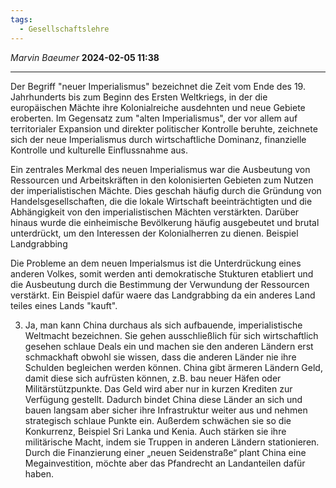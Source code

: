 ```yaml
---
tags:
  - Gesellschaftslehre
---
```

*Marvin Baeumer* **2024-02-05 11:38**

---
Der Begriff "neuer Imperialismus" bezeichnet die Zeit vom Ende des 19. Jahrhunderts bis zum Beginn des Ersten Weltkriegs, in der die europäischen Mächte ihre Kolonialreiche ausdehnten und neue Gebiete eroberten. Im Gegensatz zum "alten Imperialismus", der vor allem auf territorialer Expansion und direkter politischer Kontrolle beruhte, zeichnete sich der neue Imperialismus durch wirtschaftliche Dominanz, finanzielle Kontrolle und kulturelle Einflussnahme aus.

Ein zentrales Merkmal des neuen Imperialismus war die Ausbeutung von Ressourcen und Arbeitskräften in den kolonisierten Gebieten zum Nutzen der imperialistischen Mächte. Dies geschah häufig durch die Gründung von Handelsgesellschaften, die die lokale Wirtschaft beeinträchtigten und die Abhängigkeit von den imperialistischen Mächten verstärkten. Darüber hinaus wurde die einheimische Bevölkerung häufig ausgebeutet und brutal unterdrückt, um den Interessen der Kolonialherren zu dienen. Beispiel Landgrabbing

Die Probleme an dem neuen Imperialsmus ist die Unterdrückung eines anderen Volkes, somit werden anti demokratische Stukturen etabliert und die Ausbeutung durch die Bestimmung der Verwundung der Ressourcen verstärkt. Ein Beispiel dafür waere das Landgrabbing da ein anderes Land teiles eines Lands "kauft".

3. Ja, man kann China durchaus als sich aufbauende, imperialistische Weltmacht bezeichnen. Sie gehen ausschließlich für sich wirtschaftlich gesehen schlaue Deals ein und machen sie den anderen Ländern erst schmackhaft obwohl sie wissen, dass die anderen Länder nie ihre Schulden begleichen werden können. China gibt ärmeren Ländern Geld, damit diese sich aufrüsten können, z.B. bau neuer Häfen oder Militärstützpunkte. Das Geld wird aber nur in kurzen Krediten zur Verfügung gestellt. Dadurch bindet China diese Länder an sich und bauen langsam aber sicher ihre Infrastruktur weiter aus und nehmen strategisch schlaue Punkte ein. Außerdem schwächen sie so die Konkurrenz, Beispiel Sri Lanka und Kenia. Auch stärken sie ihre militärische Macht, indem sie Truppen in anderen Ländern stationieren. Durch die Finanzierung einer „neuen Seidenstraße“ plant China eine Megainvestition, möchte aber das Pfandrecht an Landanteilen dafür haben.